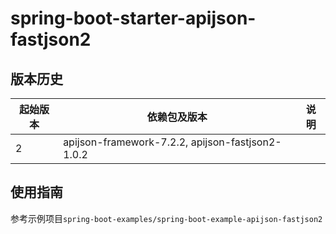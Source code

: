 # spring-boot-starter-apijson-fastjson2

## 版本历史

| 起始版本 | 依赖包及版本                                           | 说明 |
|------|--------------------------------------------------|----|
| 2    | apijson-framework-7.2.2, apijson-fastjson2-1.0.2 ||

## 使用指南

参考示例项目`spring-boot-examples/spring-boot-example-apijson-fastjson2`


